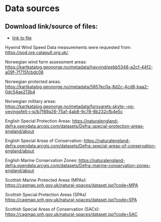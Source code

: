 # Data sources

## Download link/source of files:
- [link to file](testlink.de) 

Hywind Wind Speed Data measurements were requested from: https://pod.ore.catapult.org.uk/.

Norwegian wind farm assessment areas: https://kartkatalog.geonorge.no/metadata/havvind/eebb5348-a2cf-44f2-a09f-7f715fcbdc08

Norwegian protected areas: https://kartkatalog.geonorge.no/metadata/5857ec0a-8d2c-4cd8-baa2-0dc54ae213b4

Norwegian military areas: https://kartkatalog.geonorge.no/metadata/forsvarets-skyte--og-oevingsfelt-i-sj/b7f89a26-75af-4ab8-9c78-8b232cfb4e5c


English Special Protection Areas: https://naturalengland-defra.opendata.arcgis.com/datasets/Defra::special-protection-areas-england/about

English Special Areas of Conservation: https://naturalengland-defra.opendata.arcgis.com/datasets/Defra::special-areas-of-conservation-england/about

English Marine Conservation Zones: https://naturalengland-defra.opendata.arcgis.com/datasets/Defra::marine-conservation-zones-england/about

Scottish Marine Protected Areas (MPAs): https://cagmap.snh.gov.uk/natural-spaces/dataset.jsp?code=MPA

Scottish Special Protection Areas (SPAs) https://cagmap.snh.gov.uk/natural-spaces/dataset.jsp?code=SPA 

Scottish Special Areas of Conservation (SACs): https://cagmap.snh.gov.uk/natural-spaces/dataset.jsp?code=SAC
